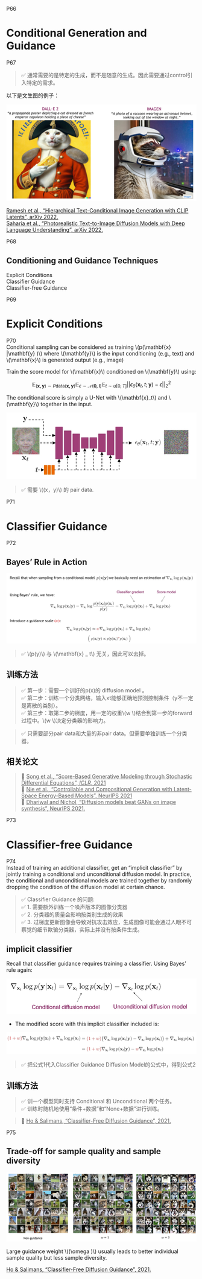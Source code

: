 P66   
# Conditional Generation and Guidance    

P67   
> &#x2705; 通常需要的是特定的生成，而不是随意的生成。因此需要通过control引入特定的需求。  

以下是文生图的例子：

![](../../assets/D1-67.png) 

<u>Ramesh et al., “Hierarchical Text-Conditional Image Generation with CLIP Latents”, arXiv 2022.</u>    
<u>Saharia et al., “Photorealistic Text-to-Image Diffusion Models with Deep Language Understanding”, arXiv 2022.</u>    

P68   
## Conditioning and Guidance Techniques

Explicit Conditions    
Classifier Guidance    
Classifier-free Guidance    

P69   

# Explicit Conditions    

P70   
Conditional sampling can be considered as training \\(p(\mathbf{x} |\mathbf{y} )\\) where \\(\mathbf{y}\\) is the input conditioning (e.g., text) and \\(\mathbf{x}\\) is generated output (e.g., image)    

Train the score model for \\(\mathbf{x}\\) conditioned on \\(\mathbf{y}\\) using:    

$$
\mathbb{E} _ {(\mathbf{x,y} )\sim P\mathrm{data} (\mathbf{x,y} )}\mathbb{E} _ {\epsilon \sim \mathcal{N}(\mathbf{0,I} ) }\mathbb{E} _{t\sim u[0,T]}||\epsilon _ \theta (\mathbf{x} _ t,t;\mathbf{y} )- \epsilon ||^2_2 
$$

The conditional score is simply a U-Net with \\(\mathbf{x}_t\\) and \\(\mathbf{y}\\) together in the input.    

![](../../assets/D1-70.png) 

> &#x2705; 需要 \\((x，y)\\) 的 pair data.            

P71   

# Classifier Guidance    

P72   
## Bayes’ Rule in Action

![](../../assets/D1-72.png) 

> &#x2705; \\(p(y)\\) 与 \\(\mathbf{x} _ t\\) 无关，因此可以去掉。     

## 训练方法

> &#x2705; 第一步：需要一个训好的p(x)的 diffusion model 。  
> &#x2705; 第二步：训练一个分类网络，输入xt能够正确地预测控制条件（y不一定是离散的类别）。  
> &#x2705; 第三步：取第二步的梯度，用一定的权重\\(w \\)结合到第一步的forward过程中。\\(w \\)决定分类器的影响力。   

> &#x2705; 只需要部分pair data和大量的非pair data。但需要单独训练一个分类器。  

## 相关论文

> &#x1F50E; <u>Song et al., “Score-Based Generative Modeling through Stochastic Differential Equations”, *ICLR*, 2021</u>    
> &#x1F50E; <u>Nie et al., “Controllable and Compositional Generation with Latent-Space Energy-Based Models”, NeurIPS 2021</u>    
> &#x1F50E; <u>Dhariwal and Nichol, “Diffusion models beat GANs on image synthesis”, NeurIPS 2021.</u>    

P73    

# Classifier-free Guidance    

P74   
Instead of training an additional classifier, get an “implicit classifier” by jointly training a conditional and  unconditional diffusion model. In practice, the conditional and unconditional models are trained together by randomly dropping the condition of the diffusion model at certain chance.     

> &#x2705; Classifier Guidance 的问题:  
> &#x2705; 1. 需要额外训练一个噪声版本的图像分类器  
> &#x2705; 2. 分类器的质量会影响按类别生成的效果  
> &#x2705; 3. 过梯度更新图像会导致对抗攻击效应，生成图像可能会通过人眼不可察觉的细节欺骗分类器，实际上并没有按条件生成。

## implicit classifier

Recall that classifier guidance requires training a classifier. Using Bayes’ rule again:   

![](../../assets/D1-74-1.png) 

 - The modified score with this implicit classifier included is:   

![](../../assets/D1-74-2.png) 

> &#x2705; 把公式1代入Classifier Guidance Diffusion Model的公式中，得到公式2  

## 训练方法

> &#x2705; 训一个模型同时支持 Conditional 和 Unconditional 两个任务。    
> &#x2705; 训练时随机地使用“条件+数据”和“None+数据”进行训练。  

> &#x1F50E; <u>Ho & Salimans, “Classifier-Free Diffusion Guidance”, 2021.</u>     

P75   

## Trade-off for sample quality and sample diversity

![](../../assets/D1-75.png) 

Large guidance weight \\((\omega  )\\) usually leads to better individual sample quality but less sample diversity.    

<u>Ho & Salimans, “Classifier-Free Diffusion Guidance”, 2021.</u>     


